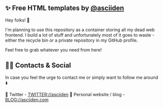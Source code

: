 ## ✨ Free HTML templates by [@asciiden](https://twitter.com/asciiden)

Hey folks! 👋

I'm planning to use this repository as a container storing all my dead web frontend. I build a lot of stuff and unfortunately most of it goes to waste - either the recycle bin or a private repository in my GitHub profile.

Feel free to grab whatever you need from here!

## 👨‍💻 Contacts & Social

In case you feel the urge to contact me or simply want to follow me around ⬇️

💬 Twitter - [TWITTER://asciiden](https://twitter.com/asciiden)
📝 Personal website / blog - [BLOG://asciiden.com](https://asciiden.com)